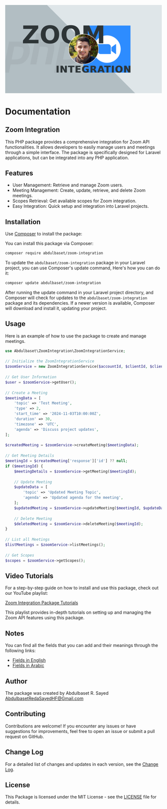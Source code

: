 ![Thumbnail](docs/thumbnail.png)

# Documentation

## Zoom Integration

This PHP package provides a comprehensive integration for Zoom API functionalities. It allows developers to easily manage users and meetings through a simple interface. The package is specifically designed for Laravel applications, but can be integrated into any PHP application.

## Features

- User Management: Retrieve and manage Zoom users.
- Meeting Management: Create, update, retrieve, and delete Zoom meetings.
- Scopes Retrieval: Get available scopes for Zoom integration.
- Easy Integration: Quick setup and integration into Laravel projects.

## Installation

Use [Composer](https://getcomposer.org/) to install the package:

You can install this package via Composer:

```bash
composer require abdulbaset/zoom-integration
```

To update the `abdulbaset/zoom-integration` package in your Laravel project, you can use Composer's update command, Here's how you can do it:

```bash
composer update abdulbaset/zoom-integration
```

After running the update command in your Laravel project directory, and Composer will check for updates to the `abdulbaset/zoom-integration` package and its dependencies. If a newer version is available, Composer will download and install it, updating your project.

## Usage

Here is an example of how to use the package to create and manage meetings.

```php
use Abdulbaset\ZoomIntegration\ZoomIntegrationService;

// Initialize the ZoomIntegrationService
$zoomService = new ZoomIntegrationService($accountId, $clientId, $clientSecret);

// Get User Information
$user = $zoomService->getUser();

// Create a Meeting
$meetingData = [
    'topic' => 'Test Meeting',
    'type' => 2,
    'start_time' => '2024-11-03T10:00:00Z',
    'duration' => 30,
    'timezone' => 'UTC',
    'agenda' => 'Discuss project updates',
];

$createdMeeting = $zoomService->createMeeting($meetingData);

// Get Meeting Details
$meetingId = $createdMeeting['response']['id'] ?? null;
if ($meetingId) {
    $meetingDetails = $zoomService->getMeeting($meetingId);

    // Update Meeting
    $updateData = [
        'topic' => 'Updated Meeting Topic',
        'agenda' => 'Updated agenda for the meeting',
    ];
    $updatedMeeting = $zoomService->updateMeeting($meetingId, $updateData);

    // Delete Meeting
    $deletedMeeting = $zoomService->deleteMeeting($meetingId);
}

// List all Meetings
$listMeetings = $zoomService->listMeetings();

// Get Scopes
$scopes = $zoomService->getScopes();
```

## Video Tutorials

For a step-by-step guide on how to install and use this package, check out our YouTube playlist:

[Zoom Integration Package Tutorials](https://youtube.com/playlist?list=PLcEe-K0XsWNmR5U8X_u4LnMJ1xb4_xo9E&si=s_pvADiElFHB_NtS)

This playlist provides in-depth tutorials on setting up and managing the Zoom API features using this package.

## Notes

You can find all the fields that you can add and their meanings through the following links:

- [Fields in English](docs/zoom_fields_en.md)
- [Fields in Arabic](docs/zoom_fields_ar.md)

## Author

The package was created by Abdulbaset R. Sayed <AbdulbasetRedaSayedHF@Gmail.com>

## Contributing

Contributions are welcome! If you encounter any issues or have suggestions for improvements, feel free to open an issue or submit a pull request on GitHub.

## Change Log

For a detailed list of changes and updates in each version, see the [Change Log](docs/CHANGELOG.md).

## License

This Package is licensed under the MIT License - see the [LICENSE](LICENSE) file for details.
